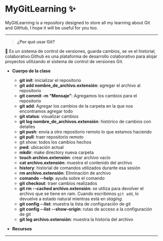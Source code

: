 # MyGitLearning :sparkles:

MyGitLearning is a repository designed to store all my learning about Git and GitHub, I hope it will be useful for you too. 

---

> **¿Por qué usar Git?**
> 

<aside>
📌 Es un sistema de control de versiones, guarda cambios, se ve el historial, colaborativo.Github es una plataforma de desarrollo colaborativo para alojar proyectos utilizando el sistema de control de versiones Git.

</aside>

- **Cuerpo de la clase**
    
    
    - **git init**: inicializar el repositorio
    - **git add nombre_de_archivo.extensión**: agregar el archivo al repositorio
    - **git commit -m “Mensaje”**: Agregamos los cambios para el repositorio
    - **git add**: Agregar los cambios de la carpeta en la que nos encontramos agregar todo
    - **git status**: visualizar cambios
    - **git log nombre_de_archivos.extensión**: histórico de cambios con detalles
    - **git push**: envía a otro repositorio remoto lo que estamos haciendo
    - **git pull**: traer repositorio remoto
    - git show: todos los cambios hechos
    - **pwd**: ubicación actual
    - **mkdir**: make directory nueva carpeta
    - **touch archivo.extensión**: crear archivo vacío
    - **cat archivo.extensión**: muestra el contenido del archivo
    - **history**: historial de comandos utilizados durante esa sesión
    - **rm archivo.extensión**: Eliminación de archivo
    - **comando --help**: ayuda sobre el comando
    - **git checkout**: traer cambios realizados
    - **git rm --cached archivo.extensión**: se utiliza para devolver el archivo que se tiene en ram. Cuando escribimos `git add`, lo devuelve a estado natural mientras está en *staging*.
    - **git config --list**: muestra la lista de configuración de git
    - **git config --list --show-origin**: rutas de acceso a la configuración de git
    - **git log archivo.extensión**: muestra la historia del archivo
- **Recursos**

---
